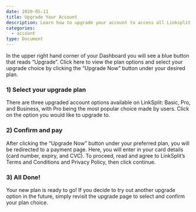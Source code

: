 ```yaml
---
date: 2020-05-11
title: Upgrade Your Account
description: Learn how to upgrade your account to access all Linksplit features
categories:
  - account
type: Document
---
```


In the upper right hand corner of your Dashboard you will see a blue button that reads “Upgrade”. Click here to view the plan options and select your upgrade choice by clicking the “Upgrade Now” button under your desired plan.

### 1) Select your upgrade plan

There are three upgraded account options available on LinkSplit: Basic, Pro, and Business, with Pro being the most popular choice made by users. Click on the option you would like to upgrade to.

### 2) Confirm and pay

After clicking the “Upgrade Now” button under your preferred plan, you will be redirected to a payment page. Here, you will enter in your card details (card number, expiry, and CVC). To proceed, read and agree to LinkSplit’s Terms and Conditions and Privacy Policy, then click continue.

### 3) All Done!

Your new plan is ready to go! If you decide to try out another upgrade option in the future, simply revisit the upgrade page to select and confirm your plan choice.
